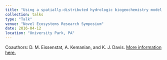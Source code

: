 ```yaml
---
title: "Using a spatially-distributed hydrologic biogeochemistry model to study the spatial variation of carbon processes"
collection: talks
type: "Talk"
venue: "Novel Ecosystems Research Symposium"
date: 2016-04-12
location: "University Park, PA"
---
```


Coauthors: D. M. Eissenstat, A. Kemanian, and K. J. Davis. [More information here.](https://www.huck.psu.edu/content/about/news-archive/novel-ecosystems-research-symposium-afternoon-penn-state-ecologists-april)
